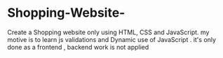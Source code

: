 # Shopping-Website-
Create a Shopping website only using HTML, CSS and JavaScript. my motive is to learn js validations and Dynamic use of JavaScript . it's only done as a frontend , backend work is not applied
